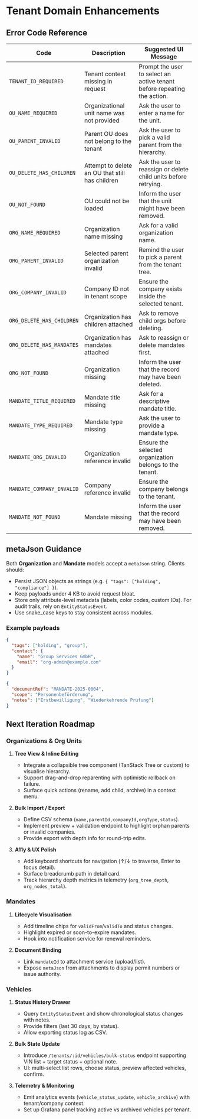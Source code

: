 # Tenant Domain Enhancements

## Error Code Reference

| Code | Description | Suggested UI Message |
|------|-------------|----------------------|
| `TENANT_ID_REQUIRED` | Tenant context missing in request | Prompt the user to select an active tenant before repeating the action. |
| `OU_NAME_REQUIRED` | Organizational unit name was not provided | Ask the user to enter a name for the unit. |
| `OU_PARENT_INVALID` | Parent OU does not belong to the tenant | Ask the user to pick a valid parent from the hierarchy. |
| `OU_DELETE_HAS_CHILDREN` | Attempt to delete an OU that still has children | Ask the user to reassign or delete child units before retrying. |
| `OU_NOT_FOUND` | OU could not be loaded | Inform the user that the unit might have been removed. |
| `ORG_NAME_REQUIRED` | Organization name missing | Ask for a valid organization name. |
| `ORG_PARENT_INVALID` | Selected parent organization invalid | Remind the user to pick a parent from the tenant tree. |
| `ORG_COMPANY_INVALID` | Company ID not in tenant scope | Ensure the company exists inside the selected tenant. |
| `ORG_DELETE_HAS_CHILDREN` | Organization has children attached | Ask to remove child orgs before deleting. |
| `ORG_DELETE_HAS_MANDATES` | Organization has mandates attached | Ask to reassign or delete mandates first. |
| `ORG_NOT_FOUND` | Organization missing | Inform the user that the record may have been deleted. |
| `MANDATE_TITLE_REQUIRED` | Mandate title missing | Ask for a descriptive mandate title. |
| `MANDATE_TYPE_REQUIRED` | Mandate type missing | Ask the user to provide a mandate type. |
| `MANDATE_ORG_INVALID` | Organization reference invalid | Ensure the selected organization belongs to the tenant. |
| `MANDATE_COMPANY_INVALID` | Company reference invalid | Ensure the company belongs to the tenant. |
| `MANDATE_NOT_FOUND` | Mandate missing | Inform the user that the record may have been removed. |

## metaJson Guidance

Both **Organization** and **Mandate** models accept a `metaJson` string. Clients should:

- Persist JSON objects as strings (e.g. `{ "tags": ["holding", "compliance"] }`).
- Keep payloads under 4 KB to avoid request bloat.
- Store only attribute-level metadata (labels, color codes, custom IDs). For audit trails, rely on `EntityStatusEvent`.
- Use snake_case keys to stay consistent across modules.

### Example payloads

```json
{
  "tags": ["holding", "group"],
  "contact": {
    "name": "Group Services GmbH",
    "email": "org-admin@example.com"
  }
}
```

```json
{
  "documentRef": "MANDATE-2025-0004",
  "scope": "Personenbeförderung",
  "notes": ["Erstbewilligung", "Wiederkehrende Prüfung"]
}
```

## Next Iteration Roadmap

### Organizations & Org Units

1. **Tree View & Inline Editing**  
   - Integrate a collapsible tree component (TanStack Tree or custom) to visualise hierarchy.  
   - Support drag-and-drop reparenting with optimistic rollback on failure.  
   - Surface quick actions (rename, add child, archive) in a context menu.

2. **Bulk Import / Export**  
   - Define CSV schema (`name,parentId,companyId,orgType,status`).  
   - Implement preview + validation endpoint to highlight orphan parents or invalid companies.  
   - Provide export with depth info for round-trip edits.

3. **A11y & UX Polish**  
   - Add keyboard shortcuts for navigation (↑/↓ to traverse, Enter to focus detail).  
   - Surface breadcrumb path in detail card.  
   - Track hierarchy depth metrics in telemetry (`org_tree_depth`, `org_nodes_total`).

### Mandates

1. **Lifecycle Visualisation**  
   - Add timeline chips for `validFrom`/`validTo` and status changes.  
   - Highlight expired or soon-to-expire mandates.  
   - Hook into notification service for renewal reminders.

2. **Document Binding**  
   - Link `mandateId` to attachment service (upload/list).  
   - Expose `metaJson` from attachments to display permit numbers or issue authority.

### Vehicles

1. **Status History Drawer**  
   - Query `EntityStatusEvent` and show chronological status changes with notes.  
   - Provide filters (last 30 days, by status).  
   - Allow exporting status log as CSV.

2. **Bulk State Update**  
   - Introduce `/tenants/:id/vehicles/bulk-status` endpoint supporting VIN list + target status + optional note.  
   - UI: multi-select list rows, choose status, preview affected vehicles, confirm.

3. **Telemetry & Monitoring**  
   - Emit analytics events (`vehicle_status_update`, `vehicle_archive`) with tenant/company context.  
   - Set up Grafana panel tracking active vs archived vehicles per tenant.
